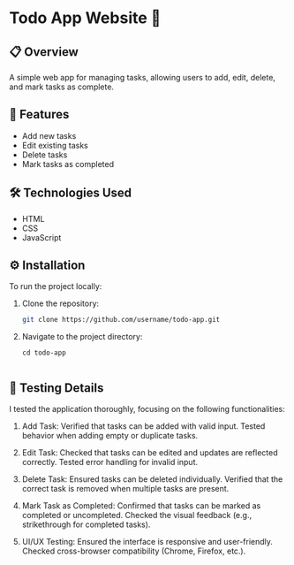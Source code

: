 # Todo App Website 📝

## 📋 Overview
A simple web app for managing tasks, allowing users to add, edit, delete, and mark tasks as complete.

## 🚀 Features
- Add new tasks
- Edit existing tasks
- Delete tasks
- Mark tasks as completed

## 🛠️ Technologies Used
- HTML
- CSS
- JavaScript

## ⚙️ Installation
To run the project locally:
1. Clone the repository:
   ```bash
   git clone https://github.com/username/todo-app.git
2. Navigate to the project directory:
   ```base
   cd todo-app


## 🧪 Testing Details
I tested the application thoroughly, focusing on the following functionalities:

1. Add Task:
Verified that tasks can be added with valid input.
Tested behavior when adding empty or duplicate tasks.

2. Edit Task:
Checked that tasks can be edited and updates are reflected correctly.
Tested error handling for invalid input.

3. Delete Task:
Ensured tasks can be deleted individually.
Verified that the correct task is removed when multiple tasks are present.

4. Mark Task as Completed:
Confirmed that tasks can be marked as completed or uncompleted.
Checked the visual feedback (e.g., strikethrough for completed tasks).

5. UI/UX Testing:
Ensured the interface is responsive and user-friendly.
Checked cross-browser compatibility (Chrome, Firefox, etc.).


